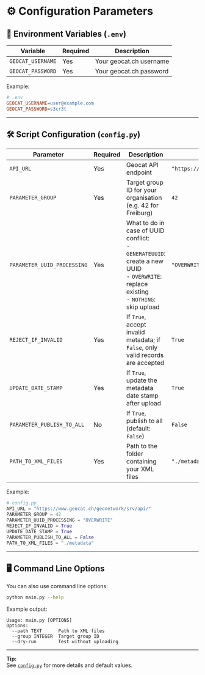 # ⚙️ Configuration Parameters

## 🌱 Environment Variables (`.env`)

| Variable            | Required | Description             |
|---------------------|----------|-------------------------|
| `GEOCAT_USERNAME`   | Yes      | Your geocat.ch username |
| `GEOCAT_PASSWORD`   | Yes      | Your geocat.ch password |

Example:
```ini
# .env
GEOCAT_USERNAME=user@example.com
GEOCAT_PASSWORD=s3cr3t
```

---

## 🛠️ Script Configuration (`config.py`)

| Parameter                   | Required | Description                                                                                                    | Example/Default                                      |
|-----------------------------|----------|----------------------------------------------------------------------------------------------------------------|------------------------------------------------------|
| `API_URL`                   | Yes      | Geocat API endpoint                                                                                            | `"https://www.geocat.ch/geonetwork/srv/api/"`        |
| `PARAMETER_GROUP`           | Yes      | Target group ID for your organisation (e.g. 42 for Freiburg)                                                   | `42`                                                 |
| `PARAMETER_UUID_PROCESSING` | Yes      | What to do in case of UUID conflict:<br>- `GENERATEUUID`: create a new UUID<br>- `OVERWRITE`: replace existing<br>- `NOTHING`: skip upload | `"OVERWRITE"`                                        |
| `REJECT_IF_INVALID`         | Yes      | If `True`, accept invalid metadata; if `False`, only valid records are accepted                                | `True`                                               |
| `UPDATE_DATE_STAMP`         | Yes      | If `True`, update the metadata date stamp after upload                                                         | `True`                                               |
| `PARAMETER_PUBLISH_TO_ALL`  | No       | If `True`, publish to all (default: `False`)                                                                   | `False`                                              |
| `PATH_TO_XML_FILES`         | Yes      | Path to the folder containing your XML files                                                                   | `"./metadata"`                                       |

Example:
```python
# config.py
API_URL = "https://www.geocat.ch/geonetwork/srv/api/"
PARAMETER_GROUP = 42
PARAMETER_UUID_PROCESSING = "OVERWRITE"
REJECT_IF_INVALID = True
UPDATE_DATE_STAMP = True
PARAMETER_PUBLISH_TO_ALL = False
PATH_TO_XML_FILES = "./metadata"
```

---

## 🖥️ Command Line Options

You can also use command line options:

```sh
python main.py --help
```
Example output:
```
Usage: main.py [OPTIONS]
Options:
  --path TEXT      Path to XML files
  --group INTEGER  Target group ID
  --dry-run        Test without uploading
```

---

**Tip:**  
See [`config.py`](https://github.com/geoadmin/service-geocat-harvesting/blob/master/config.py) for more details and default values.